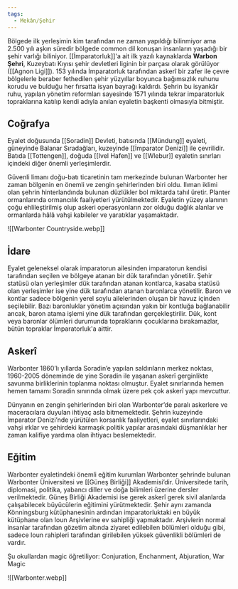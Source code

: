 ```yaml
---  
tags:
  - Mekân/Şehir  
---  
```

  
Bölgede ilk yerleşimin kim tarafından ne zaman yapıldığı bilinmiyor ama 2.500 yılı aşkın süredir bölgede common dil konuşan insanların yaşadığı bir şehir varlığı biliniyor. [[İmparatorluk]]'a ait ilk yazılı kaynaklarda **Warbon Şehri**, Kuzeybatı Kıyısı şehir devletleri liginin bir parçası olarak görülüyor ([[Agnon Ligi]]). 153 yılında İmparatorluk tarafından askerî bir zafer ile çevre bölgelerle beraber fethedilen şehir yüzyıllar boyunca bağımsızlık ruhunu korudu ve bulduğu her fırsatta isyan bayrağı kaldırdı. Şehrin bu isyankâr ruhu, yapılan yönetim reformları sayesinde 1571 yılında tekrar imparatorluk topraklarına katılıp kendi adıyla anılan eyaletin başkenti olmasıyla bitmiştir.  
  
## Coğrafya  
Eyalet doğusunda [[Soradin]] Devleti, batısında [[Mündung]] eyaleti, güneyinde Balanar Sıradağları, kuzeyinde [[İmparator Denizi]] ile çevrilidir. Batıda [[Tottengen]], doğuda [[Ivel Hafen]] ve [[Wlebur]] eyaletin sınırları içindeki diğer önemli yerleşimlerdir.  
  
Güvenli limanı doğu-batı ticaretinin tam merkezinde bulunan Warbonter her zaman bölgenin en önemli ve zengin şehirlerinden biri oldu. Ilıman iklimi olan şehrin hinterlandında bulunan düzlükler bol miktarda tahıl üretir. Planter ormanlarında ormancılık faaliyetleri yürütülmektedir. Eyaletin yüzey alanının çoğu ehlileştirilmiş olup askeri operasyonların zor olduğu dağlık alanlar ve ormanlarda hâlâ vahşi kabileler ve yaratıklar yaşamaktadır.  
  
![[Warbonter Countryside.webp]]  
  
## İdare  
Eyalet geleneksel olarak imparatorun ailesinden imparatorun kendisi tarafından seçilen ve bölgeye atanan bir dük tarafından yönetilir. Şehir statüsü olan yerleşimler dük tarafından atanan kontlarca, kasaba statüsü olan yerleşimler ise yine dük tarafından atanan baronlarca yönetilir. Baron ve kontlar sadece bölgenin yerel soylu ailelerinden oluşan bir havuz içinden seçilebilir. Bazı baronluklar yönetim açısından yakın bir kontluğa bağlanabilir ancak, baron atama işlemi yine dük tarafından gerçekleştirilir. Dük, kont veya baronlar ölümleri durumunda topraklarını çocuklarına bırakamazlar, bütün topraklar İmparatorluk'a aittir.  
  
## Askerî  
Warbonter 1860’lı yıllarda Soradin’e yapılan saldırıların merkez noktası, 1960-2005 döneminde de yine Soradin ile yaşanan askerî gerginlikte savunma birliklerinin toplanma noktası olmuştur. Eyalet sınırlarında hemen hemen tamamı Soradin sınırında olmak üzere pek çok askerî yapı mevcuttur.  
  
Dünyanın en zengin şehirlerinden biri olan Warbonter’de paralı askerlere ve maceracılara duyulan ihtiyaç asla bitmemektedir. Şehrin kuzeyinde İmparator Denizi’nde yürütülen korsanlık faaliyetleri, eyalet sınırlarındaki vahşi ırklar ve şehirdeki karmaşık politik yapılar arasındaki düşmanlıklar her zaman kalifiye yardıma olan ihtiyacı beslemektedir.  
  
## Eğitim  
Warbonter eyaletindeki önemli eğitim kurumları Warbonter şehrinde bulunan Warbonter Üniversitesi ve [[Güneş Birliği]] Akademisi’dir. Üniversitede tarih, diplomasi, politika, yabancı diller ve doğa bilimleri üzerine dersler verilmektedir. Güneş Birliği Akademisi ise gerek askerî gerek sivil alanlarda çalışabilecek büyücülerin eğitimini yürütmektedir. Şehir aynı zamanda Könningsburg kütüphanesinin ardından imparatorluktaki en büyük kütüphane olan Ioun Arşivlerine ev sahipliği yapmaktadır. Arşivlerin normal insanlar tarafından gözetim altında ziyaret edilebilen bölümleri olduğu gibi, sadece Ioun rahipleri tarafından girilebilen yüksek güvenlikli bölümleri de vardır.  
  
Şu okullardan magic öğretiliyor: Conjuration, Enchanment, Abjuration, War Magic  
  
![[Warbonter.webp]]  
  
